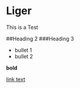 # Liger
This is a Test

##Heading 2
###Heading 3
*  bullet 1
*  bullet 2

**bold**

[link text](http://doglung.com)


